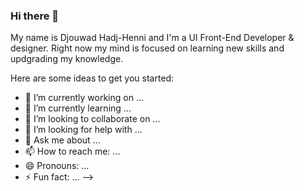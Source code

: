 ### Hi there 👋

My name is Djouwad Hadj-Henni and I'm a UI Front-End Developer & designer. Right now my mind is focused on learning new skills and updgrading my knowledge.


Here are some ideas to get you started:

- 🔭 I’m currently working on ...
- 🌱 I’m currently learning ...
- 👯 I’m looking to collaborate on ...
- 🤔 I’m looking for help with ...
- 💬 Ask me about ...
- 📫 How to reach me: ...
- 😄 Pronouns: ...
- ⚡ Fun fact: ...
-->
